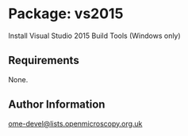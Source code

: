 Package: vs2015
===============

Install Visual Studio 2015 Build Tools (Windows only)

Requirements
------------

None.

Author Information
------------------

ome-devel@lists.openmicroscopy.org.uk
